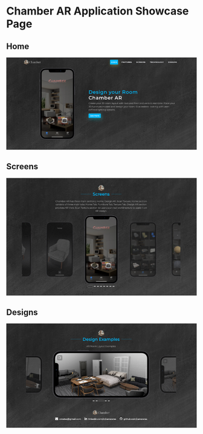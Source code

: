 # Chamber AR Application Showcase Page

## Home
![Screenshot](./page_home.png)

## Screens
![Screenshot](./page_screens.png)

## Designs
![Screenshot](./page_designs.png)

